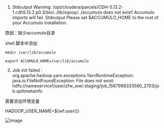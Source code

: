 1. Stdoutput Warning: /opt/cloudera/parcels/CDH-5.13.2-1.cdh5.13.2.p0.3/bin/../lib/sqoop/../accumulo does not exist! Accumulo imports will fail.
Stdoutput Please set $ACCUMULO_HOME to the root of your Accumulo installation.

原因：缺少accumulo目录

shell 脚本中添加

```
mkdir /var/lib/accumulo

export ACCUMULO_HOME=/var/lib/accumulo
```


2. Job init failed : org.apache.hadoop.yarn.exceptions.YarnRuntimeException: java.io.FileNotFoundException: File does not exist: hdfs://nameservice1/user/zfw_ww/.staging/job_1567998333580_2703/job.splitmetainfo

需要添加环境变量

HADOOP_USER_NAME=${wf:user()}

![image]()